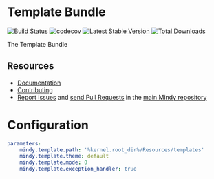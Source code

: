 # Template Bundle

[![Build Status](https://travis-ci.org/MindyPHP/TemplateBundle.svg?branch=master)](https://travis-ci.org/MindyPHP/TemplateBundle)
[![codecov](https://codecov.io/gh/MindyPHP/TemplateBundle/branch/master/graph/badge.svg)](https://codecov.io/gh/MindyPHP/TemplateBundle)
[![Latest Stable Version](https://poser.pugx.org/mindy/template-bundle/v/stable.svg)](https://packagist.org/packages/mindy/template-bundle)
[![Total Downloads](https://poser.pugx.org/mindy/template-bundle/downloads.svg)](https://packagist.org/packages/mindy/template-bundle)

The Template Bundle

Resources
---------

  * [Documentation](https://mindy-cms.com/doc/current/bundles/template/index.html)
  * [Contributing](https://mindy-cms.com/doc/current/contributing/index.html)
  * [Report issues](https://github.com/MindyPHP/mindy/issues) and
    [send Pull Requests](https://github.com/MindyPHP/mindy/pulls)
    in the [main Mindy repository](https://github.com/MindyPHP/mindy)

# Configuration

```yaml
parameters:
    mindy.template.path: '%kernel.root_dir%/Resources/templates'
    mindy.template.theme: default
    mindy.template.mode: 0
    mindy.template.exception_handler: true
```
